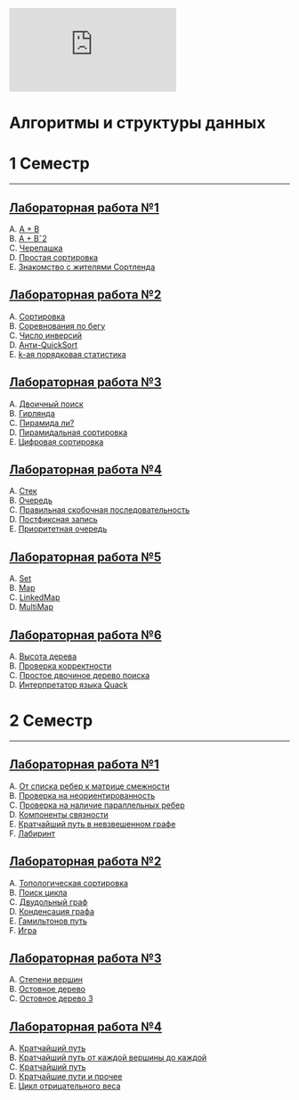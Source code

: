 ![alt text](https://neerc.ifmo.ru/pcms2client/javax.faces.resource/top3.png.xhtml?ln=template)
# Алгоритмы и структуры данных

# 1 Семестр
---
## [Лабораторная работа №1](1_Laba/problems1.pdf)
A. [A + B](1_Laba/A.py)  
B. [A + Bˆ2](1_Laba/B.py)  
C. [Черепашка](1_Laba/C.cpp)  
D. [Простая сортировка](1_Laba/D.cpp)  
E. [Знакомство с жителями Сортленда](1_Laba/E.cpp)  

## [Лабораторная работа №2](2_Laba/problems2.pdf)

A. [Сортировка](2_Laba/A.cpp)  
B. [Соревнования по бегу](2_Laba/B.cpp)  
C. [Число инверсий](2_Laba/C.cpp)  
D. [Анти-QuickSort](2_Laba/D.cpp)  
E. [k-ая порядковая статистика](2_Laba/E.cpp)  

## [Лабораторная работа №3](3_Laba/problems3.pdf)

A. [Двоичный поиск](3_Laba/A.cpp)  
B. [Гирлянда](3_Laba/B.cpp)  
C. [Пирамида ли?](3_Laba/C.cpp)  
D. [Пирамидальная сортировка](3_Laba/D.cpp)  
E. [Цифровая сортировка](3_Laba/E.cpp)  

## [Лабораторная работа №4](4_Laba/problems4.pdf)

A. [Стек](4_Laba/A.cpp)  
B. [Очередь](4_Laba/B.cpp)  
C. [Правильная скобочная последовательность](4_Laba/C.cpp)  
D. [Постфиксная запись](4_Laba/D.cpp)  
E. [Приоритетная очередь](4_Laba/E.cpp)  

## [Лабораторная работа №5](5_Laba/problems5.pdf)

A. [Set](5_Laba/A.cpp)  
B. [Map](5_Laba/B.cpp)  
C. [LinkedMap](5_Laba/C.cpp)  
D. [MultiMap](5_Laba/D.cpp)  

## [Лабораторная работа №6](6_Laba/problems6.pdf)

A. [Высота дерева](6_Laba/A.cpp)  
B. [Проверка корректности](6_Laba/B.cpp)  
C. [Простое двочиное дерево поиска](6_Laba/C.cpp)  
D. [Интерпретатор языка Quack](6_Laba/D.cpp)  

# 2 Семестр
---
## [Лабораторная работа №1](7_Laba/problems7.pdf)

A. [От списка ребер к матрице смежности](7_Laba/A.cpp)  
B. [Проверка на неориентированность](7_Laba/B.cpp)  
C. [Проверка на наличие параллельных ребер](7_Laba/C.cpp)  
D. [Компоненты связности](7_Laba/D.cpp)  
E. [Кратчайший путь в невзвешенном графе](7_Laba/E.cpp)  
F. [Лабиринт](7_Laba/F.cpp)  

## [Лабораторная работа №2](8_Laba/problems8.pdf)

A. [Топологическая сортировка](8_Laba/A.cpp)  
B. [Поиск цикла](8_Laba/B.cpp)  
C. [Двудольный граф](8_Laba/C.cpp)  
D. [Конденсация графа](8_Laba/D.cpp)  
E. [Гамильтонов путь](8_Laba/E.cpp)  
F. [Игра](8_Laba/F.cpp)  

## [Лабораторная работа №3](9_Laba/problems9.pdf)

A. [Степени вершин](9_Laba/A.cpp)  
B. [Остовное дерево](9_Laba/B.cpp)  
C. [Остовное дерево 3](9_Laba/C.cpp)  

## [Лабораторная работа №4](10_Laba/problems10.pdf)

A. [Кратчайший путь](10_Laba/A.cpp)  
B. [Кратчайший путь от каждой вершины до каждой](10_Laba/B.cpp)  
C. [Кратчайший путь](10_Laba/C.cpp)  
D. [Кратчайшие пути и прочее](10_Laba/D.cpp)  
E. [Цикл отрицательного веса](10_Laba/E.cpp)  
